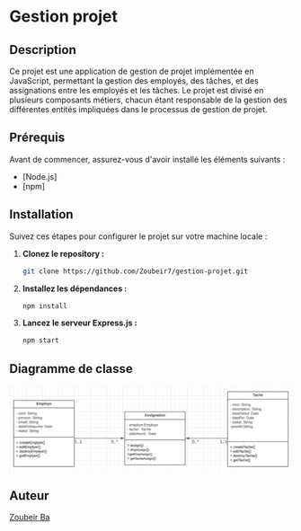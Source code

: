 # Gestion projet

## Description
Ce projet est une application de gestion de projet implémentée en JavaScript, permettant la gestion des employés, des tâches, et des assignations entre les employés et les tâches. Le projet est divisé en plusieurs composants métiers, chacun étant responsable de la gestion des différentes entités impliquées dans le processus de gestion de projet.

## Prérequis

Avant de commencer, assurez-vous d'avoir installé les éléments suivants :
 - [Node.js]
 - [npm]

## Installation

Suivez ces étapes pour configurer le projet sur votre machine locale :

1. **Clonez le repository :**

    ```bash
    git clone https://github.com/Zoubeir7/gestion-projet.git
    ```

2. **Installez les dépendances :**

    ```bash
    npm install
    ```

3. **Lancez le serveur Express.js :**

    ```bash
    npm start
    ```


## Diagramme de classe
![Diagramme de Classes](./assets\D-class.png)



## Auteur

[Zoubeir Ba](https://github.com/Zoubeir7)
